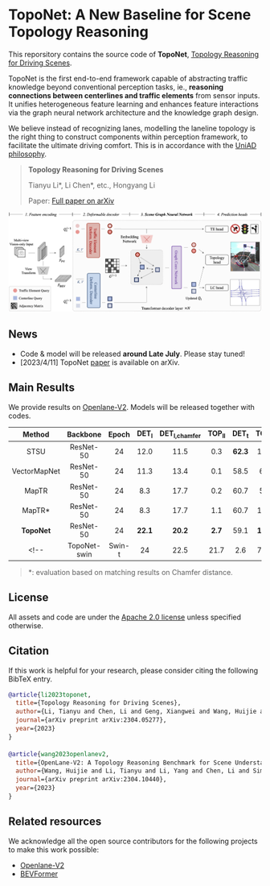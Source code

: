 # TopoNet: A New Baseline for Scene Topology Reasoning

This reporsitory contains the source code of **TopoNet**, [Topology Reasoning for Driving Scenes](https://arxiv.org/abs/2304.05277).

TopoNet is the first end-to-end framework capable of abstracting traffic knowledge beyond conventional perception tasks, ie., **reasoning connections between centerlines and traffic elements** from sensor inputs. It unifies heterogeneous feature
learning and enhances feature interactions via the graph neural network architecture and the knowledge graph design. 

We believe instead of recognizing lanes, modelling the laneline topology is the right thing to construct components within perception framework, to facilitate the ultimate driving comfort. This is in accordance with the [UniAD philosophy](https://github.com/OpenDriveLab/UniAD).

> **Topology Reasoning for Driving Scenes**
> 
> Tianyu Li*, Li Chen*, etc., Hongyang Li
>
> Paper: [Full paper on arXiv](https://arxiv.org/abs/2304.05277)

![method](figs/pipeline.png "Model Architecture")



## News

- Code & model will be released **around Late July**. Please stay tuned!
- [2023/4/11] TopoNet [paper](https://arxiv.org/abs/2304.05277) is available on arXiv.

## Main Results

We provide results on [Openlane-V2](https://github.com/OpenDriveLab/OpenLane-V2). Models will be released together with codes.

|    Method    |  Backbone | Epoch | DET<sub>l</sub> | DET<sub>l,chamfer</sub> | TOP<sub>ll</sub> | DET<sub>t</sub> | TOP<sub>lt</sub> |  OLS | Model
|:------------:|:---------:|:-----:|:-------:|:-------:|:----------:|:-------:|:----------:|:----:|:------:|
|     STSU     | ResNet-50 |   24  |   12.0  |  11.5  |     0.3    |   **62.3**  |    10.1    | 27.9 |    -    |
| VectorMapNet | ResNet-50 |   24  |   11.3  |  13.4  |     0.1    |   58.5  |    6.2     | 24.5 |    -    |
|     MapTR    | ResNet-50 |   24  |   8.3   |  17.7  |     0.2    |   60.7  |    5.8     | 24.3 |    -    |
|     MapTR*   | ResNet-50 |   24  |   8.3   |  17.7  |     1.1    |   60.7  |    10.1    | 30.2 |    -    |
|    **TopoNet**   | ResNet-50 |   24  |   **22.1**  |  **20.2**  |     **2.7**    |   59.1  |    **14.9**    | **34.0** |    -    |
<!-- | TopoNet-swin |   Swin-t  |   24  |   22.5  |  21.7  |     2.6    |   71.7  |    17.8    | 38.2 |    -    | -->

> $*$: evaluation based on matching results on Chamfer distance.

## License

All assets and code are under the [Apache 2.0 license](./LICENSE) unless specified otherwise.

## Citation
If this work is helpful for your research, please consider citing the following BibTeX entry.

``` bibtex
@article{li2023toponet,
  title={Topology Reasoning for Driving Scenes},
  author={Li, Tianyu and Chen, Li and Geng, Xiangwei and Wang, Huijie and Li, Yang and Liu, Zhenbo and Jiang, Shengyin and Wang, Yuting and Xu, Hang and Xu, Chunjing and Wen, Feng and Luo, Ping and Yan, Junchi and Zhang, Wei and Wang, Xiaogang and Qiao, Yu and Li, Hongyang},
  journal={arXiv preprint arXiv:2304.05277},
  year={2023}
}

@article{wang2023openlanev2,
  title={OpenLane-V2: A Topology Reasoning Benchmark for Scene Understanding in Autonomous Driving}, 
  author={Wang, Huijie and Li, Tianyu and Li, Yang and Chen, Li and Sima, Chonghao and Liu, Zhenbo and Wang, Yuting and Jiang, Shengyin and Jia, Peijin and Wang, Bangjun and Wen, Feng and Xu, Hang and Luo, Ping and Yan, Junchi and Zhang, Wei and Li, Hongyang},
  journal={arXiv preprint arXiv:2304.10440},
  year={2023}
}
```

## Related resources

We acknowledge all the open source contributors for the following projects to make this work possible:

- [Openlane-V2](https://github.com/OpenDriveLab/OpenLane-V2)
- [BEVFormer](https://github.com/fundamentalvision/BEVFormer)

